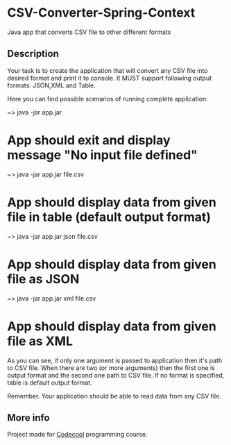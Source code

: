 # CSV-Converter-Spring-Context

Java app that converts CSV file to other different formats

## Description

Your task is to create the application that will convert any CSV file into desired format and print it to console. It MUST support following output formats: JSON,XML and Table.

Here you can find possible scenarios of running complete application:

~> java -jar app.jar
# App should exit and display message "No input file defined"

~> java -jar app.jar file.csv 
# App should display data from given file in table (default output format)

~> java -jar app.jar json file.csv 
# App should display data from given file as JSON

~> java -jar app.jar xml file.csv 
# App should display data from given file as XML

As you can see, if only one argument is passed to application then it's path to CSV file. When there are two (or more arguments) then the first one is output format and the second one path to CSV file.
If no format is specified, table is default output format.

Remember. Your application should be able to read data from any CSV file.

## More info

Project made for [Codecool](https://codecool.com/) programming course.
